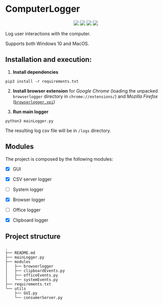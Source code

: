 # ComputerLogger

<p align="center">
    <a href="https://www.python.org/" alt="Activity">
        <img src="https://img.shields.io/badge/Python-v3.8.1-blue?style=flat&logo=python&logoColor=white" /></a>
    <a href="#" alt="Activity">
        <img src="https://img.shields.io/badge/Windows-10-blue?style=flat&logo=windows&logoColor=white" /></a>
    <a href="#" alt="Activity">
        <img src="https://img.shields.io/badge/MacOS-10.14-blue?style=flat&logo=apple&logoColor=white" /></a>
    <a href="#" alt="Activity">
        <img src="https://img.shields.io/badge/Progress-70%25-green?style=flat&logo=visual-studio-code&logoColor=white" /></a>
</p>

Log user interactions with the computer. 

Supports both Windows 10 and MacOS.

## Installation and execution:

1. **Install dependencies**
```
pip3 install -r requirements.txt
```
2. **Install browser extension** for *Google Chrome* (loading the unpacked `browserlogger` directory in `chrome://extensions/`) and *Mozilla Firefox* ([`browserlogger.xpi`](https://github.com/marco2012/SystemLogger/tree/master/modules/browserlogger/web-ext-artifacts/browserlogger.xpi))

3. **Run main logger**
```
python3 mainLogger.py
```

The resulting log csv file will be in `/logs` directory.

## Modules
The project is composed by the following modules:
- [x] GUI
- [x] CSV server logger
- [ ] System logger
- [x] Browser logger
- [ ] Office logger
- [x] Clipboard logger


## Project structure

```
.
├── README.md
├── mainLogger.py
├── modules
│   ├── browserlogger
│   ├── clipboardEvents.py
│   ├── officeEvents.py
│   └── systemEvents.py
├── requirements.txt
└── utils
    ├── GUI.py
    └── consumerServer.py
```